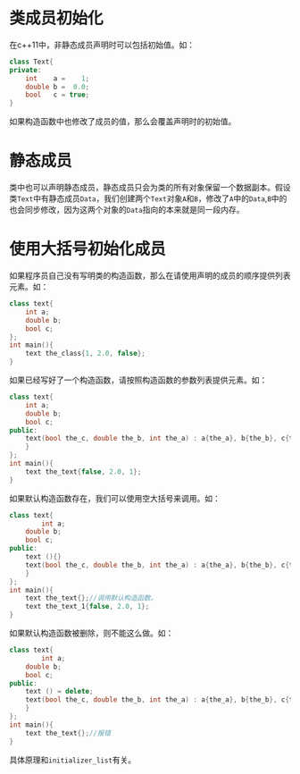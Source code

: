 # 类成员初始化
在c++11中，非静态成员声明时可以包括初始值。如：
```cpp
class Text{
private:
    int    a =    1;
    double b =  0.0;
    bool   c = true;
}
```
如果构造函数中也修改了成员的值，那么会覆盖声明时的初始值。
# 静态成员
类中也可以声明静态成员，静态成员只会为类的所有对象保留一个数据副本。假设类```Text```中有静态成员```Data```，我们创建两个```Text```对象```A```和```B```，修改了```A```中的```Data```,```B```中的也会同步修改，因为这两个对象的```Data```指向的本来就是同一段内存。

# 使用大括号初始化成员
如果程序员自己没有写明类的构造函数，那么在请使用声明的成员的顺序提供列表元素。如：
```cpp
class text{
    int a;
    double b;
    bool c;
};
int main(){
    text the_class{1, 2.0, false};
}
```
如果已经写好了一个构造函数，请按照构造函数的参数列表提供元素。如：
```cpp
class text{
    int a;
    double b;
    bool c;
public:
    text(bool the_c, double the_b, int the_a) : a{the_a}, b{the_b}, c{the_c}{
    }
};
int main(){
    text the_text{false, 2.0, 1};
}
```
如果默认构造函数存在，我们可以使用空大括号来调用。如：
```cpp
class text{
        int a;
    double b;
    bool c;
public:
    text (){}
    text(bool the_c, double the_b, int the_a) : a{the_a}, b{the_b}, c{the_c}{
    }
};
int main(){
    text the_text{};//调用默认构造函数。
    text the_text_1{false, 2.0, 1};
}
```
如果默认构造函数被删除，则不能这么做。如：
```cpp
class text{
        int a;
    double b;
    bool c;
public:
    text () = delete;
    text(bool the_c, double the_b, int the_a) : a{the_a}, b{the_b}, c{the_c}{
    }
};
int main(){
    text the_text{};//报错
}
```
具体原理和```initializer_list```有关。